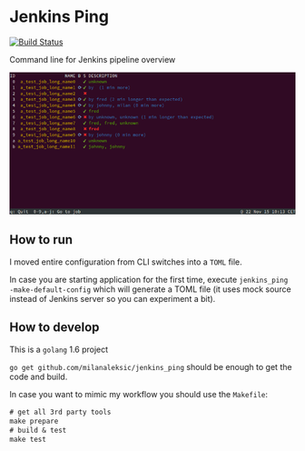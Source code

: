 # Jenkins Ping

[![Build Status](https://semaphoreci.com/api/v1/milanaleksic/jenkins_ping/branches/master/badge.svg)](https://semaphoreci.com/milanaleksic/jenkins_ping)

Command line for Jenkins pipeline overview

![Current state](current_state.png "Current state")

## How to run

I moved entire configuration from CLI switches into a `TOML` file.

In case you are starting application for the first time, execute `jenkins_ping -make-default-config`
which will generate a TOML file (it uses mock source instead of Jenkins server so you can experiment a bit).

## How to develop

This is a `golang` 1.6 project

`go get github.com/milanaleksic/jenkins_ping` should be enough to get the code and build.

In case you want to mimic my workflow you should use the `Makefile`:

    # get all 3rd party tools
    make prepare
    # build & test
    make test
